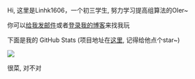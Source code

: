 Hi, 这里是Linhk1606，一个初三学生, 努力学习提高组算法的OIer~

你可以[给我发邮件](mailto:Linhk1606@outlook.com)或者[登录我的博客](https://blog.lhkstudio.me)来找我玩

下面是我的 GitHub Stats (项目地址在[这里](https://github.com/anuraghazra/github-readme-stats), 记得给他点个star~)

![](https://github-readme-stats.vercel.app/api?username=Linhk1606&show_icons=true&theme=tokyonight)

很菜, 对不对
